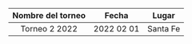 | Nombre del torneo | Fecha | Lugar |
|:-----------------:|:-----:|:---------:|
| Torneo 2 2022     | 2022 02 01 | Santa Fe |